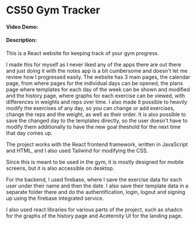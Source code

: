 # CS50 Gym Tracker

#### Video Demo: [<YOUTUBE LINK>](https://www.youtube.com/watch?v=TKfY7J4IK1I)

#### Description:

This is a React website for keeping track of your gym progress.

I made this for myself as I never liked any of the apps there are out there and just doing it with the notes app is a bit cumbersome and doesn't let me review how I progressed easily.
The website has 3 main pages, the calendar page, from where pages for the individual days can be opened, the plans page where templates for each day of the week can be shown and modified and the history page, where graphs for each exercise can be viewed, with differences in weights and reps over time.
I also made it possible to heavily modify the exercises of any day, so you can change or add exercises, change the reps and the weight, as well as their order. It is also possible to save the changed day to the templates directly, so the user doesn't have to modify them additionally to have the new goal theshold for the next time that day comes up.

The project works with the React frontend framework, written in JavaScript and HTML, and I also used Tailwind for modifying the CSS.

Since this is meant to be used in the gym, it is mostly designed for mobile screens, but it is also accessible on desktop.

For the backend, I used firebase, where I save the exercise data for each user under their name and then the date. I also save their template data in a separate folder there and do the authentification, login, logout and signing up using the firebase integrated service.

I also used react libraries for various parts of the project, such as shadcn for the graphs of the history page and Aceternity UI for the landing page.
